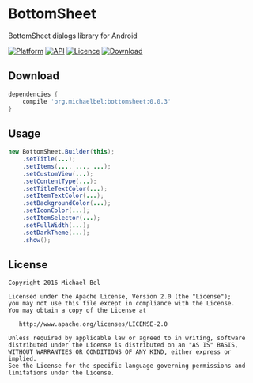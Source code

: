 # BottomSheet
BottomSheet dialogs library for Android

[![Platform](https://img.shields.io/badge/Platform-Android-blue.svg)](https://github.com/michaelbel/material)
[![API](https://img.shields.io/badge/API-14%2B-blue.svg)](https://github.com/michaelbel/material)
[![Licence](https://img.shields.io/badge/License-Apache_v2.0-blue.svg)](http://www.apache.org/licenses/LICENSE-2.0)
[![Download](https://api.bintray.com/packages/michael-bel/maven/bottomsheet/images/download.svg) ](https://bintray.com/michael-bel/maven/bottomsheet/_latestVersion)

## Download
```gradle
dependencies {
    compile 'org.michaelbel:bottomsheet:0.0.3'
}
```

## Usage
```java
new BottomSheet.Builder(this);
    .setTitle(...);
    .setItems(..., ..., ...);
    .setCustomView(...);
    .setContentType(...);
    .setTitleTextColor(...);
    .setItemTextColor(...);
    .setBackgroundColor(...);
    .setIconColor(...);
    .setItemSelector(...);
    .setFullWidth(...);
    .setDarkTheme(...);
    .show();
```

## License

    Copyright 2016 Michael Bel

    Licensed under the Apache License, Version 2.0 (the "License");
    you may not use this file except in compliance with the License.
    You may obtain a copy of the License at

       http://www.apache.org/licenses/LICENSE-2.0

    Unless required by applicable law or agreed to in writing, software
    distributed under the License is distributed on an "AS IS" BASIS,
    WITHOUT WARRANTIES OR CONDITIONS OF ANY KIND, either express or implied.
    See the License for the specific language governing permissions and
    limitations under the License.
